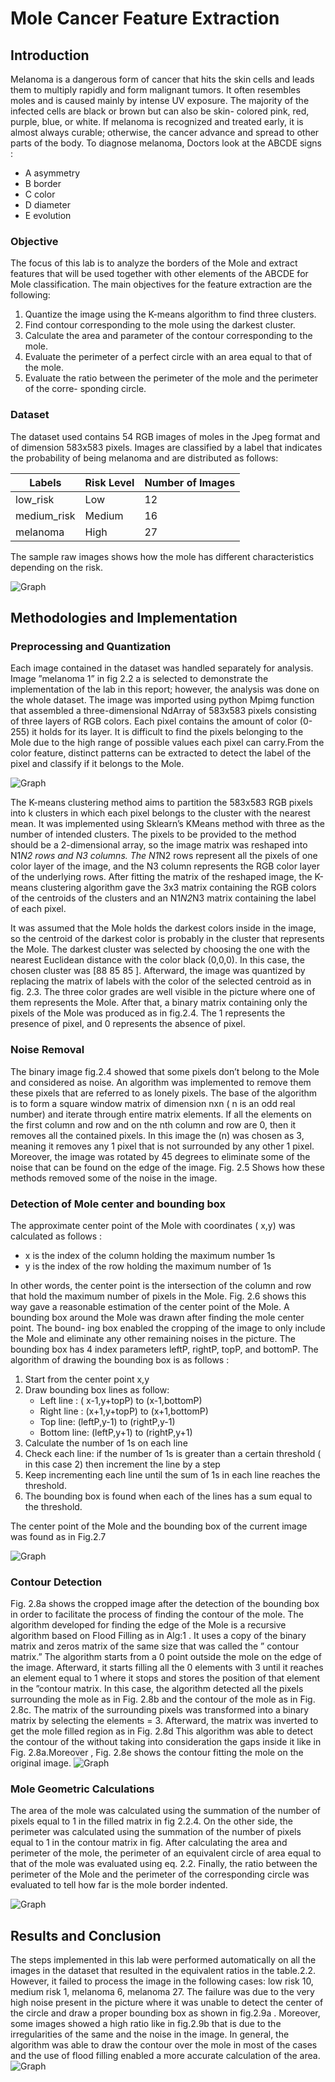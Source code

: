 # Mole Cancer Feature Extraction
## Introduction
Melanoma is a dangerous form of cancer that hits the skin cells and leads them to multiply rapidly and form malignant tumors. It often resembles moles and is caused mainly by intense UV exposure. The majority of the infected cells are black or brown but can also be skin- colored pink, red, purple, blue, or white. If melanoma is recognized and treated early, it is almost always curable; otherwise, the cancer advance and spread to other parts of the body. To diagnose melanoma, Doctors look at the ABCDE signs :
* A asymmetry
* B border
* C color
* D diameter 
* E evolution

### Objective
The focus of this lab is to analyze the borders of the Mole and extract features that will be used together with other elements of the ABCDE for Mole classification. The main objectives for the feature extraction are the following:
1. Quantize the image using the K-means algorithm to find three clusters.
1. Find contour corresponding to the mole using the darkest cluster.
1. Calculate the area and parameter of the contour corresponding to the mole.
1. Evaluate the perimeter of a perfect circle with an area equal to that of the mole.
1. Evaluate the ratio between the perimeter of the mole and the perimeter of the corre- sponding circle.

### Dataset

The dataset used contains 54 RGB images of moles in the Jpeg format and of dimension 583x583 pixels. Images are classified by a label that indicates the probability of being melanoma and are distributed as follows:


Labels | Risk Level | Number of Images
-------|-------|------
low_risk | Low | 12
medium_risk | Medium | 16
melanoma | High | 27


The sample raw images shows how the mole has different characteristics depending on the risk.

![Graph](https://github.com/engissa/Mole-cancer-detection/blob/master/Figures/raw_samples.png)

## Methodologies and Implementation
### Preprocessing and Quantization

Each image contained in the dataset was handled separately for analysis. Image ”melanoma 1” in fig 2.2 a is selected to demonstrate the implementation of the lab in this report; however, the analysis was done on the whole dataset. The image was imported using python Mpimg function that assembled a three-dimensional NdArray of 583x583 pixels consisting of three layers of RGB colors. Each pixel contains the amount of color (0-255) it holds for its layer. It is difficult to find the pixels belonging to the Mole due to the high range of possible values each pixel can carry.From the color feature, distinct patterns can be extracted to detect the label of the pixel and classify if it belongs to the Mole.

![Graph](https://github.com/engissa/Mole-cancer-detection/blob/master/Figures/quantizations.png)

The K-means clustering method aims to partition the 583x583 RGB pixels into k clusters in which each pixel belongs to the cluster with the nearest mean. It was implemented using Sklearn’s KMeans method with three as the number of intended clusters. The pixels to be provided to the method should be a 2-dimensional array, so the image matrix was reshaped into N1*N2 rows and N3 columns. The N1*N2 rows represent all the pixels of one color layer of the image, and the N3 column represents the RGB color layer of the underlying rows. After fitting the matrix of the reshaped image, the K-means clustering algorithm gave the 3x3 matrix containing the RGB colors of the centroids of the clusters and an N1*N2*N3 matrix containing the label of each pixel.

It was assumed that the Mole holds the darkest colors inside in the image, so the centroid of the darkest color is probably in the cluster that represents the Mole. The darkest cluster was selected by choosing the one with the nearest Euclidean distance with the color black (0,0,0). In this case, the chosen cluster was [88 85 85 ]. Afterward, the image was quantized by replacing the matrix of labels with the color of the selected centroid as in fig. 2.3. The three color grades are well visible in the picture where one of them represents the Mole. After that, a binary matrix containing only the pixels of the Mole was produced as in fig.2.4. The 1 represents the presence of pixel, and 0 represents the absence of pixel.
### Noise Removal

The binary image fig.2.4 showed that some pixels don’t belong to the Mole and considered as noise. An algorithm was implemented to remove them these pixels that are referred to as lonely pixels. The base of the algorithm is to form a square window matrix of dimension nxn ( n is an odd real number) and iterate through entire matrix elements. If all the elements on the first column and row and on the nth column and row are 0, then it removes all the contained pixels. In this image the (n) was chosen as 3, meaning it removes any 1 pixel that is not surrounded by any other 1 pixel. Moreover, the image was rotated by 45 degrees to eliminate some of the noise that can be found on the edge of the image. Fig. 2.5 Shows how these methods removed some of the noise in the image.

### Detection of Mole center and bounding box

The approximate center point of the Mole with coordinates ( x,y) was calculated as follows : 
* x is the index of the column holding the maximum number 1s
* y is the index of the row holding the maximum number of 1s

In other words, the center point is the intersection of the column and row that hold the maximum number of pixels in the Mole. Fig. 2.6 shows this way gave a reasonable estimation of the center point of the Mole.
A bounding box around the Mole was drawn after finding the mole center point. The bound- ing box enabled the cropping of the image to only include the Mole and eliminate any other remaining noises in the picture. The bounding box has 4 index parameters leftP, rightP, topP, and bottomP. The algorithm of drawing the bounding box is as follows :
1. Start from the center point x,y
1. Draw bounding box lines as follow:
    * Left line : ( x-1,y+topP) to (x-1,bottomP)
    * Right line : (x+1,y+topP) to (x+1,bottomP)
    * Top line: (leftP,y-1) to (rightP,y-1)
    * Bottom line: (leftP,y+1) to (rightP,y+1)
3. Calculate the number of 1s on each line
4. Check each line: if the number of 1s is greater than a certain threshold ( in this case 2) then increment the line by a step
5. Keep incrementing each line until the sum of 1s in each line reaches the threshold.
6. The bounding box is found when each of the lines has a sum equal to the threshold.

The center point of the Mole and the bounding box of the current image was found as in Fig.2.7

![Graph](https://github.com/engissa/Mole-cancer-detection/blob/master/Figures/bounding_box.png)
### Contour Detection

Fig. 2.8a shows the cropped image after the detection of the bounding box in order to facilitate the process of finding the contour of the mole. The algorithm developed for finding the edge of the Mole is a recursive algorithm based on Flood Filling as in Alg:1 . It uses a copy of the binary matrix and zeros matrix of the same size that was called the ” contour matrix.” The algorithm starts from a 0 point outside the mole on the edge of the image. Afterward, it starts filling all the 0 elements with 3 until it reaches an element equal to 1 where it stops and stores the position of that element in the ”contour matrix. In this case, the algorithm detected all the pixels surrounding the mole as in Fig. 2.8b and the contour of the mole as in Fig. 2.8c. The matrix of the surrounding pixels was transformed into a binary matrix by selecting the elements = 3. Afterward, the matrix was inverted to get the mole filled region as in Fig. 2.8d This algorithm was able to detect the contour of the without taking into consideration the gaps inside it like in Fig. 2.8a.Moreover , Fig. 2.8e shows the contour fitting the mole on the original image.
![Graph](https://github.com/engissa/Mole-cancer-detection/blob/master/Figures/algorithm.png)

### Mole Geometric Calculations

The area of the mole was calculated using the summation of the number of pixels equal to 1 in the filled matrix in fig 2.2.4. On the other side, the perimeter was calculated using the summation of the number of pixels equal to 1 in the contour matrix in fig. After calculating the area and perimeter of the mole, the perimeter of an equivalent circle of area equal to that of the mole was evaluated using eq. 2.2. Finally, the ratio between the perimeter of the Mole and the perimeter of the corresponding circle was evaluated to tell how far is the mole border indented.

![Graph](https://github.com/engissa/Mole-cancer-detection/blob/master/Figures/geometric.png)

## Results and Conclusion
The steps implemented in this lab were performed automatically on all the images in the dataset that resulted in the equivalent ratios in the table.2.2. However, it failed to process the image in the following cases: low risk 10, medium risk 1, melanoma 6, melanoma 27. The failure was due to the very high noise present in the picture where it was unable to detect the center of the circle and draw a proper bounding box as shown in fig.2.9a . Moreover, some images showed a high ratio like in fig.2.9b that is due to the irregularities of the same and the noise in the image. In general, the algorithm was able to draw the contour over the mole in most of the cases and the use of flood filling enabled a more accurate calculation of the area.
![Graph](https://github.com/engissa/Mole-cancer-detection/blob/master/Figures/results.png)